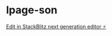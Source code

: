 # lpage-son

[Edit in StackBlitz next generation editor ⚡️](https://stackblitz.com/~/github.com/findmeanicknameplease/lpage-son)